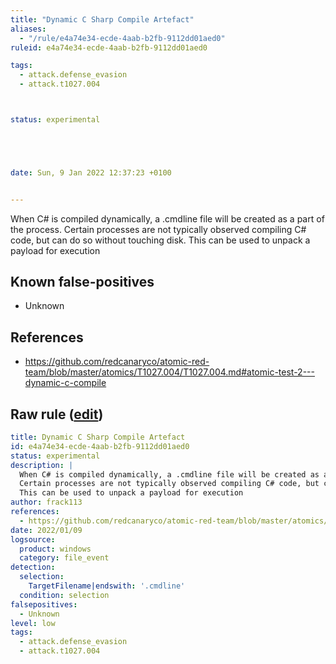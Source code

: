 ```yaml
---
title: "Dynamic C Sharp Compile Artefact"
aliases:
  - "/rule/e4a74e34-ecde-4aab-b2fb-9112dd01aed0"
ruleid: e4a74e34-ecde-4aab-b2fb-9112dd01aed0

tags:
  - attack.defense_evasion
  - attack.t1027.004



status: experimental





date: Sun, 9 Jan 2022 12:37:23 +0100


---
```


When C# is compiled dynamically, a .cmdline file will be created as a part of the process.
Certain processes are not typically observed compiling C# code, but can do so without touching disk.
This can be used to unpack a payload for execution


<!--more-->


## Known false-positives

* Unknown



## References

* https://github.com/redcanaryco/atomic-red-team/blob/master/atomics/T1027.004/T1027.004.md#atomic-test-2---dynamic-c-compile


## Raw rule ([edit](https://github.com/SigmaHQ/sigma/edit/master/rules/windows/file_event/file_event_win_csharp_compile_artefact.yml))
```yaml
title: Dynamic C Sharp Compile Artefact
id: e4a74e34-ecde-4aab-b2fb-9112dd01aed0
status: experimental
description: |
  When C# is compiled dynamically, a .cmdline file will be created as a part of the process.
  Certain processes are not typically observed compiling C# code, but can do so without touching disk.
  This can be used to unpack a payload for execution
author: frack113
references:
  - https://github.com/redcanaryco/atomic-red-team/blob/master/atomics/T1027.004/T1027.004.md#atomic-test-2---dynamic-c-compile
date: 2022/01/09
logsource:
  product: windows
  category: file_event
detection:
  selection:
    TargetFilename|endswith: '.cmdline'
  condition: selection
falsepositives:
  - Unknown
level: low
tags:
  - attack.defense_evasion
  - attack.t1027.004

```
